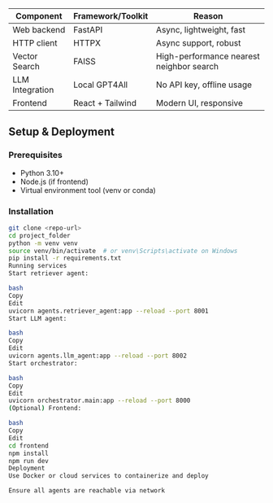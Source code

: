 | Component       | Framework/Toolkit | Reason                                   |
| --------------- | ----------------- | ---------------------------------------- |
| Web backend     | FastAPI           | Async, lightweight, fast                 |
| HTTP client     | HTTPX             | Async support, robust                    |
| Vector Search   | FAISS             | High-performance nearest neighbor search |
| LLM Integration | Local GPT4All     | No API key, offline usage                |
| Frontend        | React + Tailwind  | Modern UI, responsive                    |
## Setup & Deployment

### Prerequisites
- Python 3.10+
- Node.js (if frontend)
- Virtual environment tool (venv or conda)

### Installation
```bash
git clone <repo-url>
cd project_folder
python -m venv venv
source venv/bin/activate  # or venv\Scripts\activate on Windows
pip install -r requirements.txt
Running services
Start retriever agent:

bash
Copy
Edit
uvicorn agents.retriever_agent:app --reload --port 8001
Start LLM agent:

bash
Copy
Edit
uvicorn agents.llm_agent:app --reload --port 8002
Start orchestrator:

bash
Copy
Edit
uvicorn orchestrator.main:app --reload --port 8000
(Optional) Frontend:

bash
Copy
Edit
cd frontend
npm install
npm run dev
Deployment
Use Docker or cloud services to containerize and deploy

Ensure all agents are reachable via network
